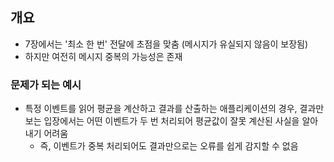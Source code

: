 ## 개요
* 7장에서는 '최소 한 번' 전달에 초점을 맞춤 (메시지가 유실되지 않음이 보장됨)
* 하지만 여전히 메시지 중복의 가능성은 존재

### 문제가 되는 예시
* 특정 이벤트를 읽어 평균을 계산하고 결과를 산출하는 애플리케이션의 경우, 결과만 보는 입장에서는 어떤 이벤트가 두 번 처리되어 평균값이 잘못 계산된 사실을 알아내기 어려움
  * 즉, 이벤트가 중복 처리되어도 결과만으로는 오류를 쉽게 감지할 수 없음